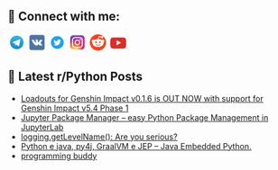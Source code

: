 ## 🔎 Connect with me:
[<img src="https://github.com/bullbesh/bullbesh/blob/main/images/Telegram.png" width="32" height="32" />](https://t.me/bullbesh)
[<img src="https://github.com/bullbesh/bullbesh/blob/main/images/VK.png" width="32" height="32" />](https://vk.com/bullbesh)
[<img src="https://github.com/bullbesh/bullbesh/blob/main/images/Twitter.png" width="32" height="32" />](https://twitter.com/bullbesh1)
[<img src="https://github.com/bullbesh/bullbesh/blob/main/images/Instagram.png" width="32" height="32" />](https://www.instagram.com/bullbesh)
[<img src="https://github.com/bullbesh/bullbesh/blob/main/images/Reddit.png" width="32" height="32" />](https://www.reddit.com/user/bullbesh)
[<img src="https://github.com/bullbesh/bullbesh/blob/main/images/YouTube.png" width="32" height="32" />](https://www.youtube.com/channel/UCtfjRs6uzgq5mfm8S06WTcg)

## 📕 Latest r/Python Posts
<!-- BLOG-POST-LIST:START -->
- [Loadouts for Genshin Impact v0.1.6 is OUT NOW with support for Genshin Impact v5.4 Phase 1](https://www.reddit.com/r/Python/comments/1it8amc/loadouts_for_genshin_impact_v016_is_out_now_with/)
- [Jupyter Package Manager – easy Python Package Management in JupyterLab](https://www.reddit.com/r/Python/comments/1it2bsg/jupyter_package_manager_easy_python_package/)
- [logging.getLevelName&lpar;&rpar;: Are you serious?](https://www.reddit.com/r/Python/comments/1it29oi/logginggetlevelname_are_you_serious/)
- [Python e java, py4j, GraalVM e JEP – Java Embedded Python.](https://www.reddit.com/r/Python/comments/1isymo7/python_e_java_py4j_graalvm_e_jep_java_embedded/)
- [programming buddy](https://www.reddit.com/r/Python/comments/1isw93f/programming_buddy/)
<!-- BLOG-POST-LIST:END -->
